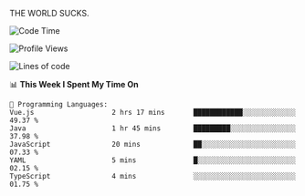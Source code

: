 THE WORLD SUCKS.

<!--START_SECTION:waka-->
![Code Time](http://img.shields.io/badge/Code%20Time-1%2C071%20hrs%2038%20mins-blue)

![Profile Views](http://img.shields.io/badge/Profile%20Views-0-blue)

![Lines of code](https://img.shields.io/badge/From%20Hello%20World%20I%27ve%20Written-1.4%20million%20lines%20of%20code-blue)

📊 **This Week I Spent My Time On** 

```text
💬 Programming Languages: 
Vue.js                   2 hrs 17 mins       ████████████░░░░░░░░░░░░░   49.37 % 
Java                     1 hr 45 mins        █████████░░░░░░░░░░░░░░░░   37.98 % 
JavaScript               20 mins             ██░░░░░░░░░░░░░░░░░░░░░░░   07.33 % 
YAML                     5 mins              █░░░░░░░░░░░░░░░░░░░░░░░░   02.15 % 
TypeScript               4 mins              ░░░░░░░░░░░░░░░░░░░░░░░░░   01.75 % 
```


<!--END_SECTION:waka-->

